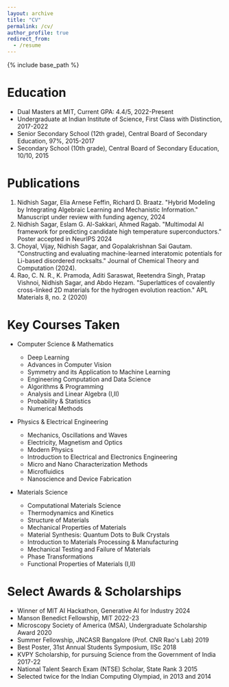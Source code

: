 ```yaml
---
layout: archive
title: "CV"
permalink: /cv/
author_profile: true
redirect_from:
  - /resume
---
```

{% include base_path %}

Education
======
* Dual Masters at MIT, Current GPA: 4.4/5, 2022-Present
* Undergraduate at Indian Institute of Science, First Class with Distinction, 2017-2022
* Senior Secondary School (12th grade), Central Board of Secondary Education, 97%, 2015-2017
* Secondary School (10th grade), Central Board of Secondary Education, 10/10, 2015


Publications
======
1. Nidhish Sagar, Elia Arnese Feffin, Richard D. Braatz. "Hybrid Modeling by Integrating Algebraic Learning and Mechanistic Information." Manuscript under review with funding agency, 2024
2. Nidhish Sagar, Eslam G. Al-Sakkari, Ahmed Ragab. "Multimodal AI framework for predicting candidate high temperature superconductors." Poster accepted in NeurIPS 2024
3. Choyal, Vijay, Nidhish Sagar, and Gopalakrishnan Sai Gautam. "Constructing and evaluating machine-learned interatomic potentials for Li-based disordered rocksalts." Journal of Chemical Theory and Computation (2024).
4. Rao, C. N. R., K. Pramoda, Aditi Saraswat, Reetendra Singh, Pratap Vishnoi, Nidhish Sagar, and Abdo Hezam. "Superlattices of covalently cross-linked 2D materials for the hydrogen evolution reaction." APL Materials 8, no. 2 (2020)

Key Courses Taken
======
* Computer Science & Mathematics
  * Deep Learning
  * Advances in Computer Vision
  * Symmetry and its Application to Machine Learning 
  * Engineering Computation and Data Science
  * Algorithms & Programming
  * Analysis and Linear Algebra (I,II)
  * Probability & Statistics
  * Numerical Methods

* Physics & Electrical Engineering
  * Mechanics, Oscillations and Waves
  * Electricity, Magnetism and Optics
  * Modern Physics
  * Introduction to Electrical and Electronics Engineering
  * Micro and Nano Characterization Methods
  * Microfluidics
  * Nanoscience and Device Fabrication

* Materials Science
  * Computational Materials Science
  * Thermodynamics and Kinetics
  * Structure of Materials
  * Mechanical Properties of Materials
  * Material Synthesis: Quantum Dots to Bulk Crystals
  * Introduction to Materials Processing & Manufacturing
  * Mechanical Testing and Failure of Materials
  * Phase Transformations
  * Functional Properties of Materials (I,II)


Select Awards & Scholarships
======
* Winner of MIT AI Hackathon, Generative AI for Industry 2024
* Manson Benedict Fellowship, MIT 2022-23
* Microscopy Society of America (MSA), Undergraduate Scholarship Award 2020
* Summer Fellowship, JNCASR Bangalore (Prof. CNR Rao's Lab) 2019
* Best Poster, 31st Annual Students Symposium, IISc 2018
* KVPY Scholarship, for pursuing Science from the Government of India 2017-22
* National Talent Search Exam (NTSE) Scholar, State Rank 3 2015
* Selected twice for the Indian Computing Olympiad, in 2013 and 2014
